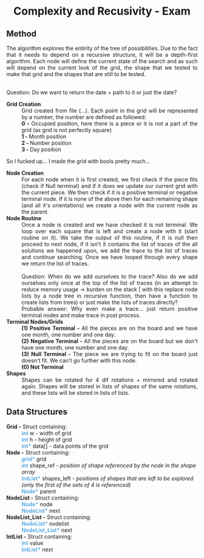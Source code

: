 <h1 style="text-align:center">Complexity and Recusivity - Exam</h1>

<div style="text-align:justify"></div>

<h2>Method</h2>

<div style="text-align:justify">
The algorithm explores the entirity of the tree of possibilities. Due to the fact that it needs to depend on a recursive structure, it will be a depth-first algorithm. Each node will define the current state of the search and as such will depend on the current look of the grid, the shape that we tested to make that grid and the shapes that are still to be tested.
<br><br>

Question: Do we want to return the date + path to it or just the date?

<dl>

<dt><b>Grid Creation</b></dt>
<dd style="text-align:justify">
Grid created from file (...). Each point in the grid will be represented by a number, the number are defined as followed:
</dd>
<dd><b>0 - </b>Occupied position, here there is a piece or it is not a part of the grid (as grid is not perfectly square)</dd>
<dd><b>1 - </b>Month position</dd>
<dd><b>2 - </b>Number position</dd>
<dd><b>3 - </b>Day position</dd>

So I fucked up... I made the grid with bools pretty much...

<dt><b>Node Creation</b></dt>
<dd style="text-align:justify">
For each node when it is first created, we first check if the piece fits (check if Null terminal) and if it does we update our current grid with the current piece. We then check if it is a positive terminal or negative terminal node. If it is none of the above then for each remaining shape (and all it's orientations) we create a node with the current node as the parent.
</dd>

<dt><b>Node Routine</b></dt>
<dd style="text-align:justify">
Once a node is created and we have checked it is not terminal. We loop over each square that is left and create a node with it (start routine on it). We take the output of this routine, if it is null then proceed to next node, if it isn't it contains the list of traces of the all solutions we happened upon, we add the trace to the list of traces and continue searching. Once we have looped through every shape we return the list of traces.
<br><br>
Question: When do we add ourselves to the trace? Also do we add ourselves only once at the top of the list of traces (in an attempt to reduce memory usage -> burden on the stack | with this replace node lists by a node tree in recursive function, then have a function to create lists from trees) or just make the lists of traces directly?<br>
Probable answer: Why even make a trace... just return positive terminal nodes and make trace in post process.
</dd>

<dt><b>Terminal Nodes/Grids</b></dt>
<dd style="text-align:justify">
<b>(1) Positive Terminal - </b>All the pieces are on the board and we have one month, one number and one day.
</dd>
<dd style="text-align:justify">
<b>(2) Negative Terminal - </b>All the pieces are on the board but we don't have one month, one number and one day.
</dd>
<dd style="text-align:justify">
<b>(3) Null Terminal - </b>The piece we are trying to fit on the board just doesn't fit. We can't go further with this node.
</dd>
<dd style="text-align:justify">
<b>(0) Not Terminal</b>
</dd>

<dt><b>Shapes</b></dt>
<dd style="text-align:justify">
Shapes can be rotated for 4 dif rotations + mirrored and rotated again.
Shapes will be stored in lists of shapes of the same rotations, and these lists will be stored in lists of lists.
</dd>

</dl>

</div>

<h2>Data Structures</h2>

<dl>

<dt><b>Grid -</b> Struct containing:</dt>
<dd><b style="color:#5DADE2">int</b> w - width of grid</dd>
<dd><b style="color:#5DADE2">int</b> h - height of grid</dd>
<dd><b style="color:#5DADE2">int*</b> data[] - data points of the grid</dd>

<dt><b>Node -</b> Struct containing:</dt>
<dd><b style="color:#5DADE2">grid*</b> grid</dd>
<dd><b style="color:#5DADE2">int</b> shape_ref - <i>position of shape referenced by the node in the shape array</i></dd>
<dd><b style="color:#5DADE2">IntList*</b> shapes_left - <i>positions of shapes that are left to be explored (only the first of the sets of 4 is referenced)</i></dd>
<dd><b style="color:#5DADE2">Node*</b> parent</dd>

<dt><b>NodeList -</b> Struct containing:</dt>
<dd><b style="color:#5DADE2">Node*</b> node</dd>
<dd><b style="color:#5DADE2">NodeList*</b> next</dd>

<dt><b>NodeList_List -</b> Struct containing:</dt>
<dd><b style="color:#5DADE2">NodeList*</b> nodelist</dd>
<dd><b style="color:#5DADE2">NodeList_List*</b> next</dd>

<dt><b>IntList -</b> Struct containing:</dt>
<dd><b style="color:#5DADE2">int</b> value</dd>
<dd><b style="color:#5DADE2">IntList*</b> next</dd>

</dl>